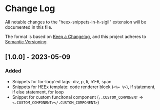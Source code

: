 # Change Log

All notable changes to the "heex-snippets-in-h-sigil" extension will be documented in this file.

The format is based on [Keep a Changelog](https://keepachangelog.com/en/1.0.0/),
and this project adheres to [Semantic Versioning](https://semver.org/spec/v2.0.0.html).

## [1.0.0] - 2023-05-09

### Added

- Snippets for for-loop'ed tags: div, p, li, h1-6, span
- Snippets for HEEx template: code renderer block (`<%= %>`), if statement, if else statement, for loop
- Snippet for custom funcitonal component (`;.CUSTOM_COMPONENT` => `<.CUSTOM_COMPONENT></.CUSTOM_COMPONENT>`)